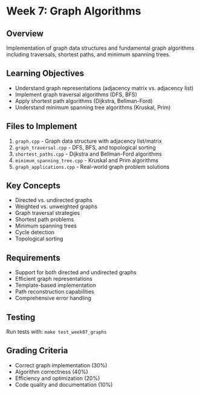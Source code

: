 # Week 7: Graph Algorithms

## Overview
Implementation of graph data structures and fundamental graph algorithms including traversals, shortest paths, and minimum spanning trees.

## Learning Objectives
- Understand graph representations (adjacency matrix vs. adjacency list)
- Implement graph traversal algorithms (DFS, BFS)
- Apply shortest path algorithms (Dijkstra, Bellman-Ford)
- Understand minimum spanning tree algorithms (Kruskal, Prim)

## Files to Implement
1. `graph.cpp` - Graph data structure with adjacency list/matrix
2. `graph_traversal.cpp` - DFS, BFS, and topological sorting
3. `shortest_paths.cpp` - Dijkstra and Bellman-Ford algorithms
4. `minimum_spanning_tree.cpp` - Kruskal and Prim algorithms
5. `graph_applications.cpp` - Real-world graph problem solutions

## Key Concepts
- Directed vs. undirected graphs
- Weighted vs. unweighted graphs
- Graph traversal strategies
- Shortest path problems
- Minimum spanning trees
- Cycle detection
- Topological sorting

## Requirements
- Support for both directed and undirected graphs
- Efficient graph representations
- Template-based implementation
- Path reconstruction capabilities
- Comprehensive error handling

## Testing
Run tests with: `make test_week07_graphs`

## Grading Criteria
- Correct graph implementation (30%)
- Algorithm correctness (40%)
- Efficiency and optimization (20%)
- Code quality and documentation (10%)
